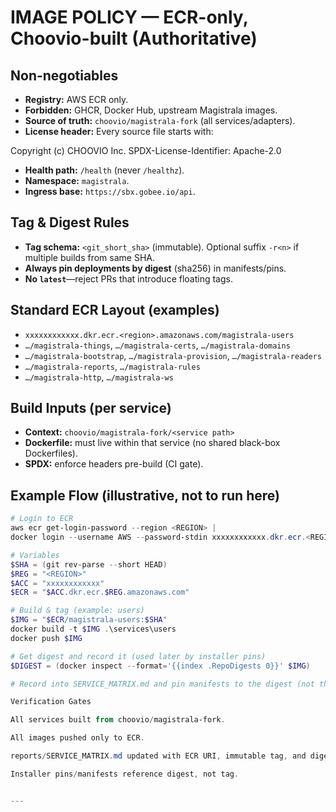 # IMAGE POLICY — ECR-only, Choovio-built (Authoritative)

## Non-negotiables
- **Registry:** AWS ECR only.
- **Forbidden:** GHCR, Docker Hub, upstream Magistrala images.
- **Source of truth:** `choovio/magistrala-fork` (all services/adapters).
- **License header:** Every source file starts with:

Copyright (c) CHOOVIO Inc.
SPDX-License-Identifier: Apache-2.0
- **Health path:** `/health` (never `/healthz`).
- **Namespace:** `magistrala`.
- **Ingress base:** `https://sbx.gobee.io/api`.

## Tag & Digest Rules
- **Tag schema:** `<git_short_sha>` (immutable). Optional suffix `-r<n>` if multiple builds from same SHA.
- **Always pin deployments by digest** (sha256) in manifests/pins.
- **No `latest`**—reject PRs that introduce floating tags.

## Standard ECR Layout (examples)
- `xxxxxxxxxxxx.dkr.ecr.<region>.amazonaws.com/magistrala-users`
- `…/magistrala-things`, `…/magistrala-certs`, `…/magistrala-domains`
- `…/magistrala-bootstrap`, `…/magistrala-provision`, `…/magistrala-readers`
- `…/magistrala-reports`, `…/magistrala-rules`
- `…/magistrala-http`, `…/magistrala-ws`

## Build Inputs (per service)
- **Context:** `choovio/magistrala-fork/<service path>`
- **Dockerfile:** must live within that service (no shared black-box Dockerfiles).
- **SPDX:** enforce headers pre-build (CI gate).

## Example Flow (illustrative, not to run here)
```powershell
# Login to ECR
aws ecr get-login-password --region <REGION> |
docker login --username AWS --password-stdin xxxxxxxxxxxx.dkr.ecr.<REGION>.amazonaws.com

# Variables
$SHA = (git rev-parse --short HEAD)
$REG = "<REGION>"
$ACC = "xxxxxxxxxxxx"
$ECR = "$ACC.dkr.ecr.$REG.amazonaws.com"

# Build & tag (example: users)
$IMG = "$ECR/magistrala-users:$SHA"
docker build -t $IMG .\services\users
docker push $IMG

# Get digest and record it (used later by installer pins)
$DIGEST = (docker inspect --format='{{index .RepoDigests 0}}' $IMG)

# Record into SERVICE_MATRIX.md and pin manifests to the digest (not the tag)

Verification Gates

All services built from choovio/magistrala-fork.

All images pushed only to ECR.

reports/SERVICE_MATRIX.md updated with ECR URI, immutable tag, and digest.

Installer pins/manifests reference digest, not tag.


---
